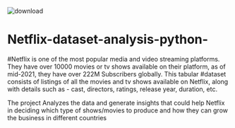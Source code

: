 
![download](https://github.com/user-attachments/assets/8f0db8e4-79f1-433b-b8df-d57be2f5b73d)

# Netflix-dataset-analysis-python-

#Netflix is one of the most popular media and video streaming platforms. They have over 10000 movies or tv shows available on their platform, as of mid-2021, they have over 222M Subscribers globally. This tabular #dataset consists of listings of all the movies and tv shows available on Netflix, along with details such as - cast, directors, ratings, release year, duration, etc.

The project Analyzes the data and generate insights that could help Netflix in deciding which type of shows/movies to produce and how they can grow the business in different countries
